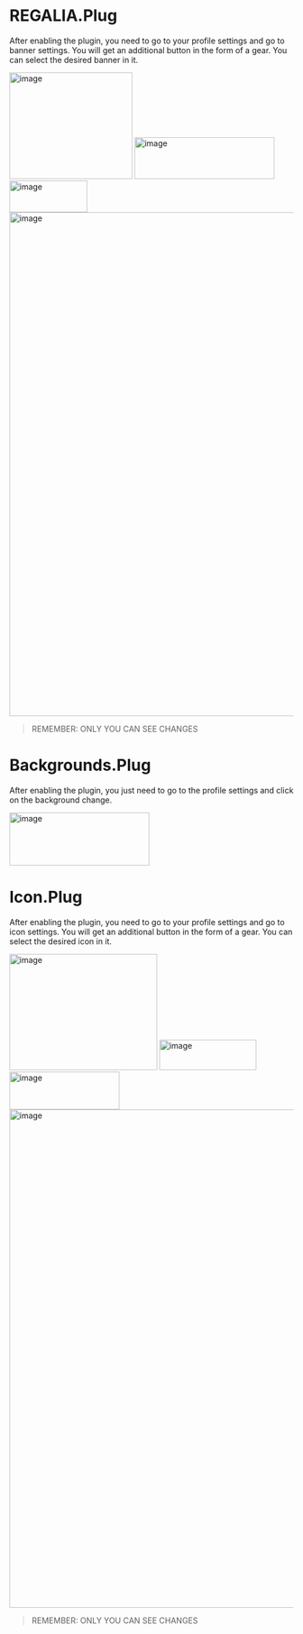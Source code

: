 <h1> REGALIA.Plug </h1>

After enabling the plugin, you need to go to your profile settings and go to banner settings. You will get an additional button in the form of a gear. You can select the desired banner in it.

<img width="218" height="189" alt="image" src="https://github.com/user-attachments/assets/e4771946-75a6-410e-a9e8-e6715af6a930" />
<img width="248" height="74" alt="image" src="https://github.com/user-attachments/assets/dd1173e7-1863-436b-8de5-cea436bb58fe" />
<img width="138" height="56" alt="image" src="https://github.com/user-attachments/assets/bfa1265d-67bc-4313-b71f-c13268a4901a" />
<img width="1582" height="894" alt="image" src="https://github.com/user-attachments/assets/f1683f6d-9a5a-4caa-a937-d8ef4fe27001" />

> REMEMBER: ONLY YOU CAN SEE CHANGES

<h1> Backgrounds.Plug </h1>

After enabling the plugin, you just need to go to the profile settings and click on the background change.

<img width="248" height="94" alt="image" src="https://github.com/user-attachments/assets/9cea3344-95db-48e9-a726-ac1f6bda0c7e" />

<h1> Icon.Plug </h1>

After enabling the plugin, you need to go to your profile settings and go to icon settings. You will get an additional button in the form of a gear. You can select the desired icon in it.

<img width="262" height="206" alt="image" src="https://github.com/user-attachments/assets/18e0b5a3-4dcb-4761-a563-a10f95ceaa74" />

<img width="172" height="54" alt="image" src="https://github.com/user-attachments/assets/6de13fbe-9ead-4355-841e-fb768618f947" />

<img width="195" height="67" alt="image" src="https://github.com/user-attachments/assets/cfe55b9f-a142-479f-a18a-9878b8b9f3a9" />

<img width="1573" height="884" alt="image" src="https://github.com/user-attachments/assets/b6244413-1ed3-4596-8700-8b95f2aa60dc" />

> REMEMBER: ONLY YOU CAN SEE CHANGES
